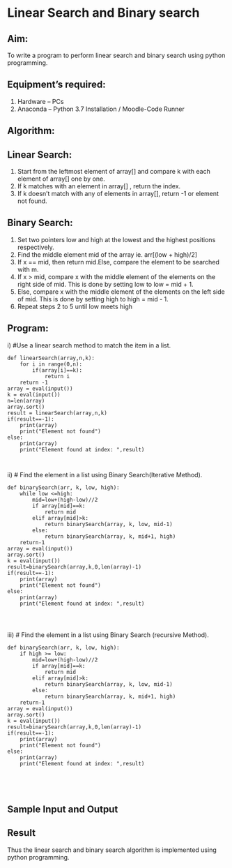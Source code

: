 # Linear Search and Binary search
## Aim:
To write a program to perform linear search and binary search using python programming.
## Equipment’s required:
1.	Hardware – PCs
2.	Anaconda – Python 3.7 Installation / Moodle-Code Runner
## Algorithm:
## Linear Search:
1.	Start from the leftmost element of array[] and compare k with each element of array[] one by one.
2.	If k matches with an element in array[] , return the index.
3.	If k doesn’t match with any of elements in array[], return -1 or element not found.
## Binary Search:
1.	Set two pointers low and high at the lowest and the highest positions respectively.
2.	Find the middle element mid of the array ie. arr[(low + high)/2]
3.	If x == mid, then return mid.Else, compare the element to be searched with m.
4.	If x > mid, compare x with the middle element of the elements on the right side of mid. This is done by setting low to low = mid + 1.
5.	Else, compare x with the middle element of the elements on the left side of mid. This is done by setting high to high = mid - 1.
6.	Repeat steps 2 to 5 until low meets high
## Program:
i)	#Use a linear search method to match the item in a list.
```
def linearSearch(array,n,k):
    for i in range(0,n):
        if(array[i]==k):
            return i
    return -1
array = eval(input())
k = eval(input()) 
n=len(array)
array.sort()
result = linearSearch(array,n,k)
if(result==-1):
    print(array)
    print("Element not found")
else:
    print(array)
    print("Element found at index: ",result)



```
ii)	# Find the element in a list using Binary Search(Iterative Method).
```
def binarySearch(arr, k, low, high):
    while low <=high:
        mid=low+(high-low)//2
        if array[mid]==k:
            return mid
        elif array[mid]>k:
            return binarySearch(array, k, low, mid-1)
        else:
            return binarySearch(array, k, mid+1, high)
    return-1
array = eval(input())
array.sort()
k = eval(input())
result=binarySearch(array,k,0,len(array)-1)
if(result==-1):
    print(array)
    print("Element not found")
else:
    print(array)
    print("Element found at index: ",result)




```
iii)	# Find the element in a list using Binary Search (recursive Method).
```
def binarySearch(arr, k, low, high):
    if high >= low:
        mid=low+(high-low)//2
        if array[mid]==k:
            return mid
        elif array[mid]>k:
            return binarySearch(array, k, low, mid-1)
        else:
            return binarySearch(array, k, mid+1, high)
    return-1
array = eval(input())
array.sort()
k = eval(input())
result=binarySearch(array,k,0,len(array)-1)
if(result==-1):
    print(array)
    print("Element not found")
else:
    print(array)
    print("Element found at index: ",result)





```
## Sample Input and Output







## Result
Thus the linear search and binary search algorithm is implemented using python programming.